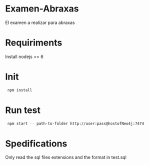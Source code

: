 # Examen-Abraxas
El examen a realizar para abraxas

# Requiriments

Install nodejs >= 6
# Init

```bash
 npm install
```

# Run test

```bash
 npm start -- path-to-folder http://user:pass@hostofNeo4j:7474 
```

# Spedifications

Only read the sql files extensions and the format in test.sql